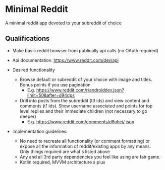 # Minimal Reddit

A minimal reddit app devoted to your subreddit of choice

## Qualifications

* Make basic reddit browser from publically api calls (no OAuth required)
* Api documentation: https://www.reddit.com/dev/api

* Desired functionality
    * Browse default or subreddit of your choice with  image and titles. Bonus points if you use pagination
        * E.g. https://www.reddit.com/r/androiddev.json?limit=50&after=d94dps
    * Drill into posts from the subreddit (t3 ids) and view content and comments (t1 ids). Show username associated and points for top level replies and their immediate children (not necessary to go deeper)
        * E.g. https://www.reddit.com/comments/d8uhci/.json

* Implementation guidelines:

    * No need to recreate all functionality (or comment formatting) or expose all the information of reddit/existing apps by any means. Only things required are what's listed above
    * Any and all 3rd party dependencies you feel like using are fair game.
    * Kotlin required, MVVM architecture a plus
